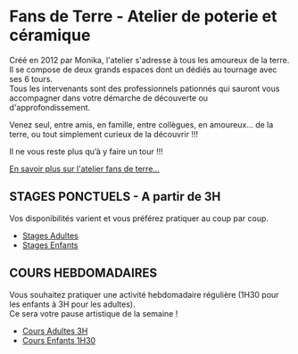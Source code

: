 # Fans de Terre - Atelier de poterie et céramique

Créé en 2012 par Monika, l'atelier s'adresse à tous les amoureux de la terre.  
Il se compose de deux grands espaces dont un dédiés au tournage avec ses 6 tours.  
Tous les intervenants sont des professionnels pationnés qui sauront vous accompagner dans votre démarche de découverte ou d'approfondissement.
  
Venez seul, entre amis, en famille, entre collègues, en amoureux… de la terre, ou tout simplement curieux de la découvrir !!! 

Il ne vous reste plus qu’à y faire un tour !!!  


[En savoir plus sur l'atelier fans de terre...](atelier.md)  



## STAGES PONCTUELS - A partir de 3H  
Vos disponibilités varient et vous préférez pratiquer au coup par coup. 
  - [Stages Adultes](stages_adultes)
  - [Stages Enfants](stages_enfants)

## COURS HEBDOMADAIRES  
Vous souhaitez pratiquer une activité hebdomadaire régulière (1H30 pour les enfants à 3H pour les adultes).  
Ce sera votre pause artistique de la semaine ! 
  - [Cours Adultes 3H](cours_adultes.md)
  - [Cours Enfants 1H30](cours_enfants.md)
